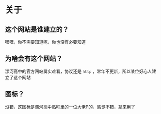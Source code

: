 # 关于

## 这个网站是谁建立的？

嘿嘿，你不需要知道呢，你也没有必要知道

## 为啥会有这个网站？

漯河高中的官方网站属实难看，协议还是 `http` ，常年不更新，所以某位好心人建立了这个网站

## 图标？

没错，这图标是漯河高中贴吧里的一位大佬P的，感觉不错，拿来用了
